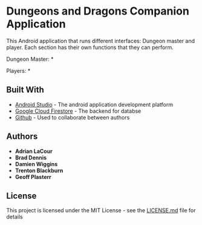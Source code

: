 # Dungeons and Dragons Companion Application 

This Android application that runs different interfaces: Dungeon master and player. Each section has their own functions that they can perform.

Dungeon Master:
* 
 
Players:
* 

## Built With

* [Android Studio](https://developer.android.com/studio/) - The android application development platform
* [Google Cloud Firestore](https://firebase.google.com/) - The backend for databse
* [Github](https://github.com/) - Used to collaborate between authors

## Authors

* **Adrian LaCour**
* **Brad Dennis**
* **Damien Wiggins**
* **Trenton Blackburn**
* **Geoff Plasterr**

## License

This project is licensed under the MIT License - see the [LICENSE.md](LICENSE.md) file for details
